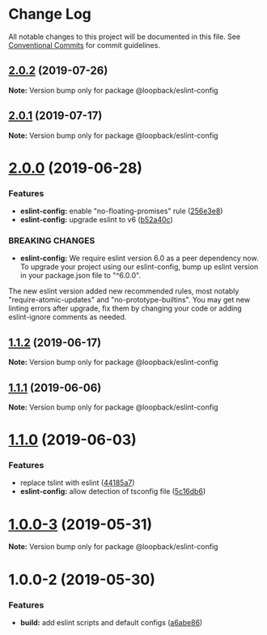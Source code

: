 # Change Log

All notable changes to this project will be documented in this file.
See [Conventional Commits](https://conventionalcommits.org) for commit guidelines.

## [2.0.2](https://github.com/strongloop/loopback-next/compare/@loopback/eslint-config@2.0.1...@loopback/eslint-config@2.0.2) (2019-07-26)

**Note:** Version bump only for package @loopback/eslint-config





## [2.0.1](https://github.com/strongloop/loopback-next/compare/@loopback/eslint-config@2.0.0...@loopback/eslint-config@2.0.1) (2019-07-17)

**Note:** Version bump only for package @loopback/eslint-config





# [2.0.0](https://github.com/strongloop/loopback-next/compare/@loopback/eslint-config@1.1.2...@loopback/eslint-config@2.0.0) (2019-06-28)


### Features

* **eslint-config:** enable "no-floating-promises" rule ([256e3e8](https://github.com/strongloop/loopback-next/commit/256e3e8))
* **eslint-config:** upgrade eslint to v6 ([b52a40c](https://github.com/strongloop/loopback-next/commit/b52a40c))


### BREAKING CHANGES

* **eslint-config:** We require eslint version 6.0 as a peer dependency now.
To upgrade your project using our eslint-config, bump up eslint version
in your package.json file to "^6.0.0".

The new eslint version added new recommended rules, most notably
"require-atomic-updates" and "no-prototype-builtins". You may get new
linting errors after upgrade, fix them by changing your code or adding
eslint-ignore comments as needed.





## [1.1.2](https://github.com/strongloop/loopback-next/compare/@loopback/eslint-config@1.1.1...@loopback/eslint-config@1.1.2) (2019-06-17)

**Note:** Version bump only for package @loopback/eslint-config





## [1.1.1](https://github.com/strongloop/loopback-next/compare/@loopback/eslint-config@1.1.0...@loopback/eslint-config@1.1.1) (2019-06-06)

**Note:** Version bump only for package @loopback/eslint-config





# [1.1.0](https://github.com/strongloop/loopback-next/compare/@loopback/eslint-config@1.0.0-3...@loopback/eslint-config@1.1.0) (2019-06-03)


### Features

* replace tslint with eslint ([44185a7](https://github.com/strongloop/loopback-next/commit/44185a7))
* **eslint-config:** allow detection of tsconfig file ([5c16db6](https://github.com/strongloop/loopback-next/commit/5c16db6))





# [1.0.0-3](https://github.com/strongloop/loopback-next/compare/@loopback/eslint-config@1.0.0-2...@loopback/eslint-config@1.0.0-3) (2019-05-31)

**Note:** Version bump only for package @loopback/eslint-config





# 1.0.0-2 (2019-05-30)


### Features

* **build:** add eslint scripts and default configs ([a6abe86](https://github.com/strongloop/loopback-next/commit/a6abe86))

